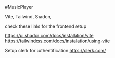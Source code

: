#MusicPlayer

Vite, Tailwind, Shadcn,

check these links for the frontend setup

https://ui.shadcn.com/docs/installation/vite
https://tailwindcss.com/docs/installation/using-vite

Setup clerk for authentification 
https://clerk.com/